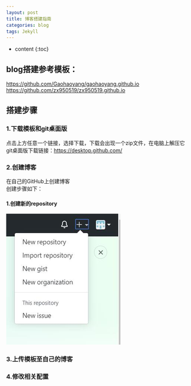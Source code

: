 ```yaml
---
layout: post
title: 博客搭建指南
categories: blog
tags: Jekyll 
---
```


* content
{:toc}

## blog搭建参考模板：

https://github.com/Gaohaoyang/gaohaoyang.github.io   
https://github.com/zx950519/zx950519.github.io

## 搭建步骤

### 1.下载模板和git桌面版

点击上方任意一个链接，选择下载，下载会出现一个zip文件，在电脑上解压它  
git桌面版下载链接：https://desktop.github.com/

### 2.创建博客

在自己的GitHub上创建博客  
创建步骤如下：

#### 1.创建新的repository

![](https://github.com/banzhan1998/banzhan1998.github.io/blob/master/images/2020-06-20/1.jpg)


### 3.上传模板至自己的博客


### 4.修改相关配置
